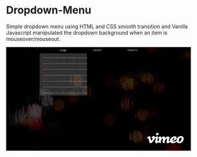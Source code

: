 # Dropdown-Menu

Simple dropdown menu using HTML and CSS smooth transition and Vanilla Javascript manipulated the dropdown background when an item is mouseover/mouseout.


<p align='center'>
  <img src="dropdown.gif">
</p>

